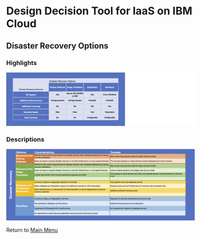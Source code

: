 # Design Decision Tool for IaaS on IBM Cloud

## Disaster Recovery Options

### Highlights
![Bullet Format](/images/express_tool_disaster_recovery.png)

### Descriptions
![Descriptive Format](/images/rainbow_tool_disaster_recovery.png)

Return to [Main Menu](README.md)
